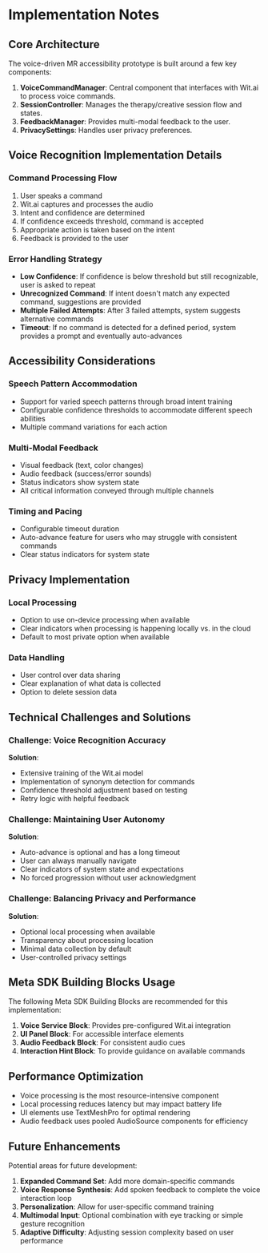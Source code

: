 # Implementation Notes

## Core Architecture

The voice-driven MR accessibility prototype is built around a few key components:

1. **VoiceCommandManager**: Central component that interfaces with Wit.ai to process voice commands.
2. **SessionController**: Manages the therapy/creative session flow and states.
3. **FeedbackManager**: Provides multi-modal feedback to the user.
4. **PrivacySettings**: Handles user privacy preferences.

## Voice Recognition Implementation Details

### Command Processing Flow

1. User speaks a command
2. Wit.ai captures and processes the audio
3. Intent and confidence are determined
4. If confidence exceeds threshold, command is accepted
5. Appropriate action is taken based on the intent
6. Feedback is provided to the user

### Error Handling Strategy

- **Low Confidence**: If confidence is below threshold but still recognizable, user is asked to repeat
- **Unrecognized Command**: If intent doesn't match any expected command, suggestions are provided
- **Multiple Failed Attempts**: After 3 failed attempts, system suggests alternative commands
- **Timeout**: If no command is detected for a defined period, system provides a prompt and eventually auto-advances

## Accessibility Considerations

### Speech Pattern Accommodation

- Support for varied speech patterns through broad intent training
- Configurable confidence thresholds to accommodate different speech abilities
- Multiple command variations for each action

### Multi-Modal Feedback

- Visual feedback (text, color changes)
- Audio feedback (success/error sounds)
- Status indicators show system state
- All critical information conveyed through multiple channels

### Timing and Pacing

- Configurable timeout duration
- Auto-advance feature for users who may struggle with consistent commands
- Clear status indicators for system state

## Privacy Implementation

### Local Processing

- Option to use on-device processing when available
- Clear indicators when processing is happening locally vs. in the cloud
- Default to most private option when available

### Data Handling

- User control over data sharing
- Clear explanation of what data is collected
- Option to delete session data

## Technical Challenges and Solutions

### Challenge: Voice Recognition Accuracy

**Solution**: 
- Extensive training of the Wit.ai model
- Implementation of synonym detection for commands
- Confidence threshold adjustment based on testing
- Retry logic with helpful feedback

### Challenge: Maintaining User Autonomy

**Solution**:
- Auto-advance is optional and has a long timeout
- User can always manually navigate
- Clear indicators of system state and expectations
- No forced progression without user acknowledgment

### Challenge: Balancing Privacy and Performance

**Solution**:
- Optional local processing when available
- Transparency about processing location
- Minimal data collection by default
- User-controlled privacy settings

## Meta SDK Building Blocks Usage

The following Meta SDK Building Blocks are recommended for this implementation:

1. **Voice Service Block**: Provides pre-configured Wit.ai integration
2. **UI Panel Block**: For accessible interface elements
3. **Audio Feedback Block**: For consistent audio cues
4. **Interaction Hint Block**: To provide guidance on available commands

## Performance Optimization

- Voice processing is the most resource-intensive component
- Local processing reduces latency but may impact battery life
- UI elements use TextMeshPro for optimal rendering
- Audio feedback uses pooled AudioSource components for efficiency

## Future Enhancements

Potential areas for future development:

1. **Expanded Command Set**: Add more domain-specific commands
2. **Voice Response Synthesis**: Add spoken feedback to complete the voice interaction loop
3. **Personalization**: Allow for user-specific command training
4. **Multimodal Input**: Optional combination with eye tracking or simple gesture recognition
5. **Adaptive Difficulty**: Adjusting session complexity based on user performance